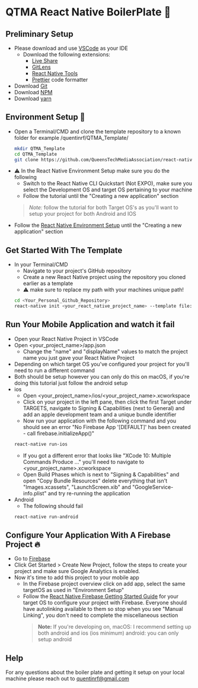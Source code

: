# QTMA React Native BoilerPlate :volcano:

## Preliminary Setup

- Please download and use [VSCode](https://code.visualstudio.com/) as your IDE
  - Download the following extensions:
    - [Live Share](https://marketplace.visualstudio.com/items?itemName=MS-vsliveshare.vsliveshare-pack)
    - [GitLens](https://marketplace.visualstudio.com/items?itemName=eamodio.gitlens)
    - [React Native Tools](https://marketplace.visualstudio.com/items?itemName=msjsdiag.vscode-react-native)
    - [Prettier](https://marketplace.visualstudio.com/items?itemName=esbenp.prettier-vscode) code formatter
- Download [Git](https://git-scm.com/)
- Download [NPM](https://www.npmjs.com/get-npm)
- Download [yarn](https://classic.yarnpkg.com/en/docs/install/#windows-stable)

## Environment Setup :evergreen_tree:
- Open a Terminal/CMD and clone the template repository to a known folder for example /quentinrf/QTMA_Template/
  ```sh
  mkdir QTMA_Template
  cd QTMA_Template
  git clone https://github.com/QueensTechMediaAssociation/react-native-template-qtma
  ```
- :warning: In the React Native Environment Setup make sure you do the following
  - Switch to the React Native CLI Quickstart (Not EXPO), make sure you select the Development OS and target OS pertaining to your machine
  - Follow the tutorial until the "Creating a new application" section
  > _Note:_ follow the tutorial for both Target OS's as you'll want to setup your project for both Android and IOS
- Follow the [React Native Environment Setup](https://reactnative.dev/docs/environment-setup) until the "Creating a new application" section

## Get Started With The Template
- In your Terminal/CMD
  - Navigate to your project's GitHub repository
  - Create a new React Native project using the repository you cloned earlier as a template
  - :warning: make sure to replace my path with your machines unique path!
  ```sh
  cd <Your_Personal_Github_Repository>
  react-native init <your_react_native_project_name> --template file:///Users/quentinrf/QTMA_Template/react-native-template-qtma
  ```

## Run Your Mobile Application and watch it fail
- Open your React Native Project in VSCode
- Open <your_project_name>/app.json
  - Change the "name" and "displayName" values to match the project name you just gave your React Native Project
- Depending on which target OS you've configured your project for you'll need to run a different command
- Both should be setup however you can only do this on macOS, if you're doing this tutorial just follow the android setup
- ios
  - Open <your_project_name>/ios/<your_project_name>.xcworkspace
  - Click on your project in the left pane, then click the first Target under TARGETS, navigate to Signing & Capabilities (next to General) and add an apple development team and a unique bundle identifier
  - Now run your application with the following command and you should see an error "No Firebase App '[DEFAULT]' has been created - call firebase.initializeApp()"
  ```sh
  react-native run-ios
  ```
  - If you got a different error that looks like "XCode 10: Multiple Commands Produce ..." you'll need to navigate to <your_project_name>.xcworkspace
  - Open Build Phases which is next to "Signing & Capabilities" and open "Copy Bundle Resources" delete everything that isn't "Images.xcassets", "LaunchScreen.xib" and "GoogleService-info.plist" and try re-running the application
- Android
  - The following should fail
  ```sh
  react-native run-android
  ```

## Configure Your Application With A Firebase Project :fire:

- Go to [Firebase](https://firebase.google.com/)
- Click Get Started > Create New Project, follow the steps to create your project and make sure Google Analytics is enabled.
- Now it's time to add this project to your mobile app
  - In the Firebase project overview click on add app, select the same targetOS as used in "Environment Setup"
  - Follow the [React Native Firebase Getting Started Guide](https://rnfirebase.io/) for your target OS to configure your project with Firebase. Everyone should have autolinking available to them so stop when you see "Manual Linking", you don't need to complete the miscellaneous section
    > **Note:** If you're developing on, macOS: I recommend setting up both android and ios (ios minimum) android: you can only setup android


## Help

For any questions about the boiler plate and getting it setup on your local machine please reach out to quentinrf@gmail.com
